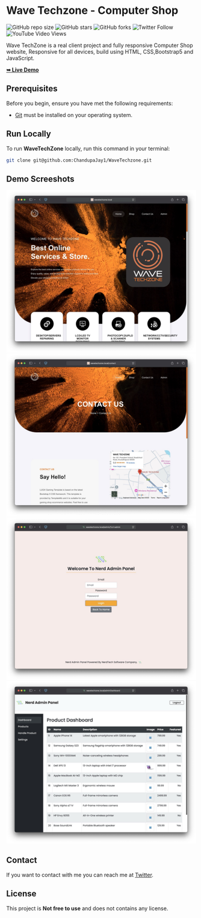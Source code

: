 # Wave Techzone - Computer Shop

![GitHub repo size](https://img.shields.io/github/repo-size/ChandupaJay1/WaveTechzone)
![GitHub stars](https://img.shields.io/github/stars/ChandupaJay1/WaveTechzone?style=social)
![GitHub forks](https://img.shields.io/github/forks/ChandupaJay1/WaveTechzone?style=social)
![Twitter Follow](https://img.shields.io/twitter/follow/YOUR_TWITTER_USERNAME?style=social)
![YouTube Video Views](https://img.shields.io/youtube/views/YOUR_VIDEO_ID?style=social)

Wave TechZone is a real client project and fully responsive Computer Shop website,
Responsive for all devices, build using HTML, CSS,Bootstrap5 and JavaScript.

[**➥ Live Demo**](http://wavetechzone.free.nf/)

## Prerequisites

Before you begin, ensure you have met the following requirements:

- [Git](https://git-scm.com/downloads) must be installed on your operating system.

## Run Locally

To run **WaveTechZone** locally, run this command in your terminal:

```bash
git clone git@github.com:ChandupaJay1/WaveTechzone.git
```

## Demo Screeshots

![Home](./readme-assets/home.jpeg)
![Contact](./readme-assets/contact.jpeg)
![Admin login](./readme-assets/admin-login.jpeg)
![Admin dashboard](./readme-assets/admin-dashboard.jpeg)

## Contact

If you want to contact with me you can reach me at [Twitter](https://www.twitter.com/#).

## License

This project is **Not free to use** and does not contains any license.
